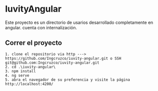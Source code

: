 # IuvityAngular

Este proyecto es un directorio de usarios desarrollado completamente en angular. cuenta con internalización.

## Correr el proyecto

    1. clone el repositorio via http ---> https://github.com/Ingcruzco/iuvity-angular.git o SSH git@github.com:Ingcruzco/iuvity-angular.git
    2. cd .\iuvity-angular\
    3. npm install
    4. ng serve
    5. abra el navegador de su preferencia y visite la página http://localhost:4200/